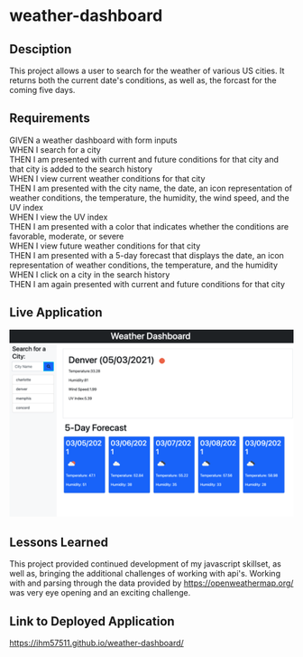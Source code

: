 # weather-dashboard

## Desciption

This project allows a user to search for the weather of various US cities. It returns both the current date's conditions, as well as, the forcast for the coming five days.

## Requirements

GIVEN a weather dashboard with form inputs  
WHEN I search for a city  
THEN I am presented with current and future conditions for that city and that city is added to the search history  
WHEN I view current weather conditions for that city   
THEN I am presented with the city name, the date, an icon representation of weather conditions, the temperature, the humidity, the wind speed, and the UV index  
WHEN I view the UV index  
THEN I am presented with a color that indicates whether the conditions are favorable, moderate, or severe   
WHEN I view future weather conditions for that city   
THEN I am presented with a 5-day forecast that displays the date, an icon representation of weather conditions, the temperature, and the humidity  
WHEN I click on a city in the search history  
THEN I am again presented with current and future conditions for that city 

## Live Application

![weather dashboard](./assets/images/weatherDash.png)


## Lessons Learned

This project provided continued development of my javascript skillset, as well as, bringing the additional challenges of working with api's. Working with and parsing through the data provided by https://openweathermap.org/ was very eye opening and an exciting challenge.

## Link to Deployed Application

https://ihm57511.github.io/weather-dashboard/

